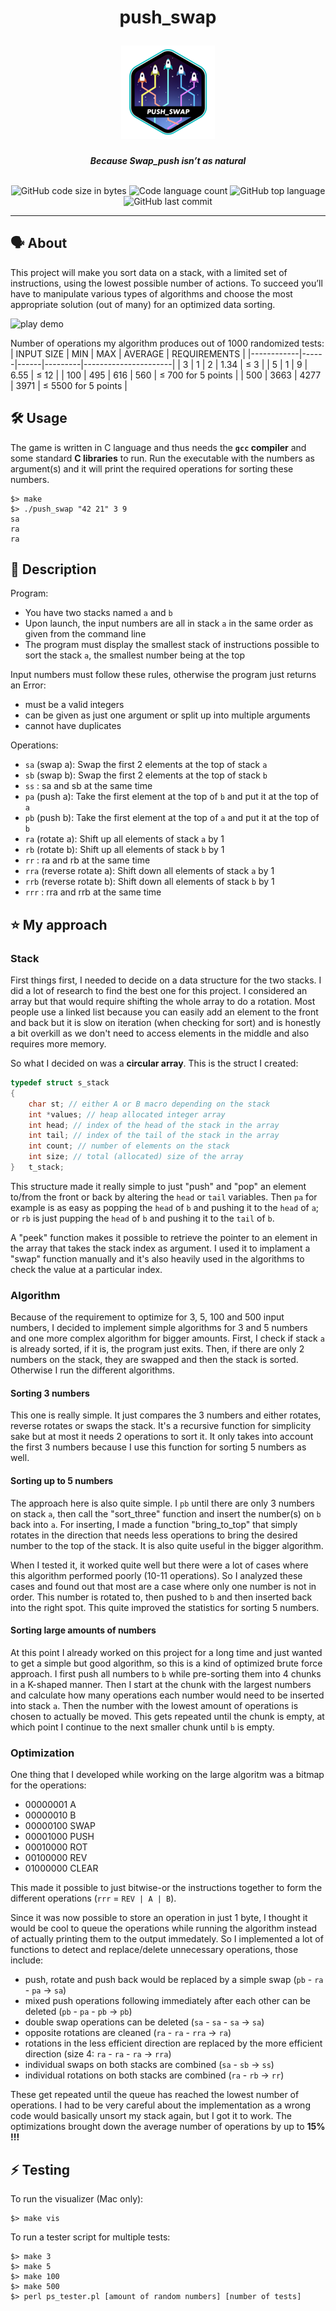 <h1 align="center">
	<p>
	push_swap
	</p>
	<img src="https://github.com/aaron-22766/aaron-22766/blob/main/42-badges/push_swape.png">
</h1>

<p align="center">
	<b><i>Because Swap_push isn’t as natural</i></b><br><br>
</p>

<p align="center">
	<img alt="GitHub code size in bytes" src="https://img.shields.io/github/languages/code-size/aaron-22766/42_push_swap?color=lightblue" />
	<img alt="Code language count" src="https://img.shields.io/github/languages/count/aaron-22766/42_push_swap?color=yellow" />
	<img alt="GitHub top language" src="https://img.shields.io/github/languages/top/aaron-22766/42_push_swap?color=blue" />
	<img alt="GitHub last commit" src="https://img.shields.io/github/last-commit/aaron-22766/42_push_swap?color=green" />
</p>

---

## 🗣 About

This project will make you sort data on a stack, with a limited set of instructions, using the lowest possible number of actions. To succeed you’ll have to manipulate various types of algorithms and choose the most appropriate solution (out of many) for an optimized data sorting.

![play demo](https://github.com/aaron-22766/bin/blob/ad6211b063e040868fdcba9a40f7e4f7fdf4e42f/gifs/push%20swap%20500.gif)

Number of operations my algorithm produces out of 1000 randomized tests:
| INPUT SIZE | MIN  | MAX  | AVERAGE | REQUIREMENTS         |
|------------|------|------|---------|----------------------|
| 3          | 1    | 2    | 1.34    | ≤ 3                 |
| 5          | 1    | 9    | 6.55    | ≤ 12                |
| 100        | 495  | 616  | 560     | ≤ 700 for 5 points  |
| 500        | 3663 | 4277 | 3971    | ≤ 5500 for 5 points |

## 🛠 Usage

The game is written in C language and thus needs the **`gcc` compiler** and some standard **C libraries** to run.
Run the executable with the numbers as argument(s) and it will print the required operations for sorting these numbers.

```shell
$> make
$> ./push_swap "42 21" 3 9
sa
ra
ra
```

## 💬 Description

Program:
* You have two stacks named `a` and `b`
* Upon launch, the input numbers are all in stack `a` in the same order as given from the command line
* The program must display the smallest stack of instructions possible to sort the stack `a`, the smallest number being at the top

Input numbers must follow these rules, otherwise the program just returns an Error:
* must be a valid integers
* can be given as just one argument or split up into multiple arguments
* cannot have duplicates

Operations:
- `sa` (swap a): Swap the first 2 elements at the top of stack `a`
- `sb` (swap b): Swap the first 2 elements at the top of stack `b`
- `ss` : sa and sb at the same time
- `pa` (push a): Take the first element at the top of `b` and put it at the top of `a`
- `pb` (push b): Take the first element at the top of `a` and put it at the top of `b`
- `ra` (rotate a): Shift up all elements of stack `a` by 1
- `rb` (rotate b): Shift up all elements of stack `b` by 1
- `rr` : ra and rb at the same time
- `rra` (reverse rotate a): Shift down all elements of stack `a` by 1
- `rrb` (reverse rotate b): Shift down all elements of stack `b` by 1
- `rrr` : rra and rrb at the same time

## ⭐️ My approach

### Stack

First things first, I needed to decide on a data structure for the two stacks. I did a lot of research to find the best one for this project. I considered an array but that would require shifting the whole array to do a rotation. Most people use a linked list because you can easily add an element to the front and back but it is slow on iteration (when checking for sort) and is honestly a bit overkill as we don't need to access elements in the middle and also requires more memory.

So what I decided on was a **circular array**. This is the struct I created:

```c
typedef struct s_stack
{
    char st; // either A or B macro depending on the stack
    int	*values; // heap allocated integer array
    int head; // index of the head of the stack in the array
    int tail; // index of the tail of the stack in the array
    int count; // number of elements on the stack
    int size; // total (allocated) size of the array
}   t_stack;
```

This structure made it really simple to just "push" and "pop" an element to/from the front or back by altering the `head` or `tail` variables. Then `pa` for example is as easy as popping the `head` of `b` and pushing it to the `head` of `a`; or `rb` is just pupping the `head` of `b` and pushing it to the `tail` of `b`.

A "peek" function makes it possible to retrieve the pointer to an element in the array that takes the stack index as argument. I used it to implament a "swap" function manually and it's also heavily used in the algorithms to check the value at a particular index.

### Algorithm

Because of the requirement to optimize for 3, 5, 100 and 500 input numbers, I decided to implement simple algorithms for 3 and 5 numbers and one more complex algorithm for bigger amounts. First, I check if stack `a` is already sorted, if it is, the program just exits. Then, if there are only 2 numbers on the stack, they are swapped and then the stack is sorted. Otherwise I run the different algorithms.

#### Sorting 3 numbers

This one is really simple. It just compares the 3 numbers and either rotates, reverse rotates or swaps the stack. It's a recursive function for simplicity sake but at most it needs 2 operations to sort it. It only takes into account the first 3 numbers because I use this function for sorting 5 numbers as well.

#### Sorting up to 5 numbers

The approach here is also quite simple. I `pb` until there are only 3 numbers on stack `a`, then call the "sort_three" function and insert the number(s) on `b` back into `a`. For inserting, I made a function "bring_to_top" that simply rotates in the direction that needs less operations to bring the desired number to the top of the stack. It is also quite useful in the bigger algorithm.

When I tested it, it worked quite well but there were a lot of cases where this algorithm performed poorly (10-11 operations). So I analyzed these cases and found out that most are a case where only one number is not in order. This number is rotated to, then pushed to `b` and then inserted back into the right spot. This quite improved the statistics for sorting 5 numbers.

#### Sorting large amounts of numbers

At this point I already worked on this project for a long time and just wanted to get a simple but good algorithm, so this is a kind of optimized brute force approach. I first push all numbers to `b` while pre-sorting them into 4 chunks in a K-shaped manner. Then I start at the chunk with the largest numbers and calculate how many operations each number would need to be inserted into stack `a`. Then the number with the lowest amount of operations is chosen to actually be moved. This gets repeated until the chunk is empty, at which point I continue to the next smaller chunk until `b` is empty.

### Optimization

One thing that I developed while working on the large algoritm was a bitmap for the operations:

* 00000001 A
* 00000010 B
* 00000100 SWAP
* 00001000 PUSH
* 00010000 ROT
* 00100000 REV
* 01000000 CLEAR

This made it possible to just bitwise-or the instructions together to form the different operations (`rrr` = `REV | A | B`).

Since it was now possible to store an operation in just 1 byte, I thought it would be cool to queue the operations while running the algorithm instead of actually printing them to the output immedately. So I implemented a lot of functions to detect and replace/delete unnecessary operations, those include:

* push, rotate and push back would be replaced by a simple swap (`pb` - `ra` - `pa` → `sa`)
* mixed push operations following immediately after each other can be deleted (`pb` - `pa` - `pb` → `pb`)
* double swap operations can be deleted (`sa` - `sa` - `sa` → `sa`)
* opposite rotations are cleaned (`ra` - `ra` - `rra` → `ra`)
* rotations in the less efficient direction are replaced by the more efficient direction (size 4: `ra` - `ra` - `ra` → `rra`)
* individual swaps on both stacks are combined (`sa` - `sb` → `ss`)
* individual rotations on both stacks are combined (`ra` - `rb` → `rr`)

These get repeated until the queue has reached the lowest number of operations. I had to be very careful about the implementation as a wrong code would basically unsort my stack again, but I got it to work. The optimizations brought down the average number of operations by up to **15% !!!**

## ⚡️ Testing

To run the visualizer (Mac only):
```shell
$> make vis
```

To run a tester script for multiple tests:
```shell
$> make 3
$> make 5
$> make 100
$> make 500
$> perl ps_tester.pl [amount of random numbers] [number of tests]
```
